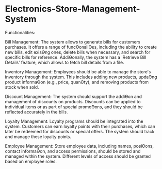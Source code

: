 # Electronics-Store-Management-System

Functionalities:

Bill Management: The system allows to generate bills for customers purchases. It offers a range of funcƟonaliƟes,
including the ability to create new bills, edit exisƟng ones, delete bills when necessary, and search for specific bills for
reference. AddiƟonally, the system has a 'Retrieve Bill Details' feature, which allows to fetch bill details from a file.

Inventory Management: Employees should be able to manage the store's inventory through the system. This
includes adding new products, updaƟng product informaƟon (e.g., price, quanƟty), and removing products from
stock when sold.

Discount Management: The system should support the addiƟon and management of discounts on products.
Discounts can be applied to individual items or as part of special promoƟons, and they should be reflected accurately
in the bills.

Loyalty Management: Loyalty programs should be integrated into the system. Customers can earn loyalty points
with their purchases, which can later be redeemed for discounts or special offers. The system should track and
manage these loyalty points.

Employee Management: Store employee data, including names, posiƟons, contact informaƟon, and access
permissions, should be stored and managed within the system. Different levels of access should be granted based on
employee roles.
